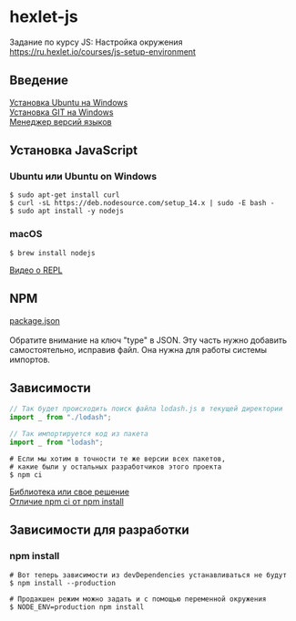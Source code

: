 # hexlet-js
Задание по курсу JS: Настройка окружения<br>
https://ru.hexlet.io/courses/js-setup-environment

## Введение
[Установка Ubuntu на Windows](https://docs.microsoft.com/ru-ru/windows/wsl/install-win10)<br>
[Установка GIT на Windows](https://docs.microsoft.com/ru-ru/windows/wsl/tutorials/wsl-git)<br>
[Менеджер версий языков](https://guides.hexlet.io/version_managers/)

## Установка JavaScript

### Ubuntu или Ubuntu on Windows
```
$ sudo apt-get install curl
$ curl -sL https://deb.nodesource.com/setup_14.x | sudo -E bash -
$ sudo apt install -y nodejs
```

### macOS
```
$ brew install nodejs
```

[Видео о REPL](https://www.youtube.com/watch?v=d4Sadokt_Hg&feature=youtu.be)

## NPM
[package.json](https://docs.npmjs.com/cli/v6/configuring-npm/package-json)<br><br>
Обратите внимание на ключ "type" в JSON. Эту часть нужно добавить самостоятельно, исправив файл. Она нужна для работы системы импортов.

## Зависимости
```js
// Так будет происходить поиск файла lodash.js в текущей директории
import _ from "./lodash";

// Так импортируется код из пакета
import _ from "lodash";
```

```
# Если мы хотим в точности те же версии всех пакетов,
# какие были у остальных разработчиков этого проекта
$ npm ci
```

[Библиотека или свое решение](https://ru.hexlet.io/blog/posts/sovershennyy-kod-biblioteka-ili-svoe-reshenie)<br>
[Отличие npm ci от npm install](https://medium.com/better-programming/npm-ci-vs-npm-install-which-should-you-use-in-your-node-js-projects-51e07cb71e26)

## Зависимости для разработки

### npm install
```
# Вот теперь зависимости из devDependencies устанавливаться не будут
$ npm install --production

# Продакшен режим можно задать и с помощью переменной окружения
$ NODE_ENV=production npm install
```
